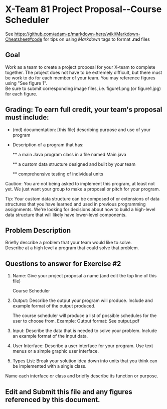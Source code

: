 # X-Team 81 Project Proposal--Course Scheduler

See https://github.com/adam-p/markdown-here/wiki/Markdown-Cheatsheet#code for tips on using *Markdown* tags to format __.md__ files

## Goal

Work as a team to create a project proposal for your X-team to complete together.
The project does not have to be extremely difficult,
but there must be work to do for each member of your team.
You may reference figures using "See figure 1".  
Be sure to submit corresponding image files, i.e. figure1.png (or figure1.jpg) for each figure.

## Grading: To earn full credit, your team's proposal must include:

* (md) documentation: [this file] describing purpose and use of your program

* Description of a program that has:

  ** a main Java program class in a file named Main.java
  
  ** a custom data structure designed and built by your team
  
  ** comprehensive testing of individual units
  
 Caution: You are not being asked to implement this program, at least not yet. 
 We just want your group to make a proposal or pitch for your program.
 
 Tip: Your custom data structure can be composed of or extensions of data structures that you have learned and used in previous programming assignments.  We're looking for decisions about how to build a high-level data structure that will likely have lower-level components.

## Problem Description

Briefly describe a problem that your team would like to solve.  
Describe at a high level a program that could solve that problem.

## Questions to answer for Exercise #2

1. Name: Give your project proposal a name (and edit the top line of this file)
   
   Course Scheduler


2. Output: Describe the output your program will produce.  Include and example format of the output produced.
   
   The course scheduler will produce a list of possible schedules for the user to choose from.
   Example: Output format: See output.pdf

3. Input: Describe the data that is needed to solve your problem. Include an example format of the input data.



4. User Interface: Describe a user interface for your program.  Use text menus or a simple graphic user interface.



5. Types List: Break your solution idea down into units that you think can be implemented with a single class.



Name each interface or class and briefly describe its function or purpose.


## Edit and Submit this file and any figures referenced by this document.

